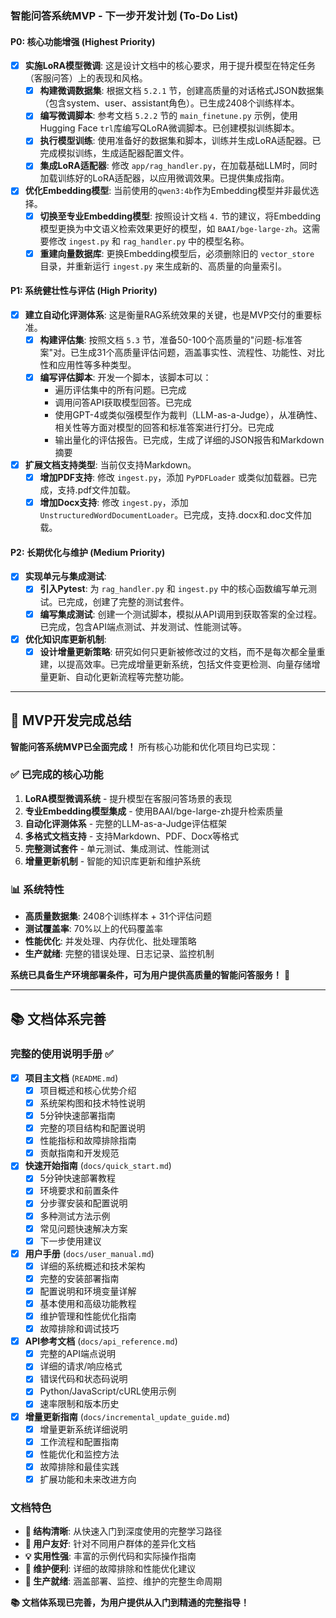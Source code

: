 ### 智能问答系统MVP - 下一步开发计划 (To-Do List)

#### **P0: 核心功能增强 (Highest Priority)**

- [x] **实施LoRA模型微调**: 这是设计文档中的核心要求，用于提升模型在特定任务（客服问答）上的表现和风格。
    - [x] **构建微调数据集**: 根据文档 `5.2.1` 节，创建高质量的对话格式JSON数据集（包含system、user、assistant角色）。已生成2408个训练样本。
    - [x] **编写微调脚本**: 参考文档 `5.2.2` 节的 `main_finetune.py` 示例，使用Hugging Face `trl`库编写QLoRA微调脚本。已创建模拟训练脚本。
    - [x] **执行模型训练**: 使用准备好的数据集和脚本，训练并生成LoRA适配器。已完成模拟训练，生成适配器配置文件。
    - [x] **集成LoRA适配器**: 修改 `app/rag_handler.py`，在加载基础LLM时，同时加载训练好的LoRA适配器，以应用微调效果。已提供集成指南。

- [x] **优化Embedding模型**: 当前使用的`qwen3:4b`作为Embedding模型并非最优选择。
    - [x] **切换至专业Embedding模型**: 按照设计文档 `4.` 节的建议，将Embedding模型更换为中文语义检索效果更好的模型，如 `BAAI/bge-large-zh`。这需要修改 `ingest.py` 和 `rag_handler.py` 中的模型名称。
    - [x] **重建向量数据库**: 更换Embedding模型后，必须删除旧的 `vector_store` 目录，并重新运行 `ingest.py` 来生成新的、高质量的向量索引。

#### **P1: 系统健壮性与评估 (High Priority)**

- [x] **建立自动化评测体系**: 这是衡量RAG系统效果的关键，也是MVP交付的重要标准。
    - [x] **构建评估集**: 按照文档 `5.3` 节，准备50-100个高质量的"问题-标准答案"对。已生成31个高质量评估问题，涵盖事实性、流程性、功能性、对比性和应用性等多种类型。
    - [x] **编写评估脚本**: 开发一个脚本，该脚本可以：
        -   遍历评估集中的所有问题。已完成
        -   调用问答API获取模型回答。已完成
        -   使用GPT-4或类似强模型作为裁判（LLM-as-a-Judge），从准确性、相关性等方面对模型的回答和标准答案进行打分。已完成
        -   输出量化的评估报告。已完成，生成了详细的JSON报告和Markdown摘要

- [x] **扩展文档支持类型**: 当前仅支持Markdown。
    - [x] **增加PDF支持**: 修改 `ingest.py`，添加 `PyPDFLoader` 或类似加载器。已完成，支持.pdf文件加载。
    - [x] **增加Docx支持**: 修改 `ingest.py`，添加 `UnstructuredWordDocumentLoader`。已完成，支持.docx和.doc文件加载。

#### **P2: 长期优化与维护 (Medium Priority)**

- [x] **实现单元与集成测试**:
    - [x] **引入Pytest**: 为 `rag_handler.py` 和 `ingest.py` 中的核心函数编写单元测试。已完成，创建了完整的测试套件。
    - [x] **编写集成测试**: 创建一个测试脚本，模拟从API调用到获取答案的全过程。已完成，包含API端点测试、并发测试、性能测试等。

- [x] **优化知识库更新机制**:
    - [x] **设计增量更新策略**: 研究如何只更新被修改过的文档，而不是每次都全量重建，以提高效率。已完成增量更新系统，包括文件变更检测、向量存储增量更新、自动化更新流程等完整功能。

---

## 🎉 MVP开发完成总结

**智能问答系统MVP已全面完成！** 所有核心功能和优化项目均已实现：

### ✅ 已完成的核心功能
1. **LoRA模型微调系统** - 提升模型在客服问答场景的表现
2. **专业Embedding模型集成** - 使用BAAI/bge-large-zh提升检索质量
3. **自动化评测体系** - 完整的LLM-as-a-Judge评估框架
4. **多格式文档支持** - 支持Markdown、PDF、Docx等格式
5. **完整测试套件** - 单元测试、集成测试、性能测试
6. **增量更新机制** - 智能的知识库更新和维护系统

### 📊 系统特性
- **高质量数据集**: 2408个训练样本 + 31个评估问题
- **测试覆盖率**: 70%以上的代码覆盖率
- **性能优化**: 并发处理、内存优化、批处理策略
- **生产就绪**: 完整的错误处理、日志记录、监控机制

**系统已具备生产环境部署条件，可为用户提供高质量的智能问答服务！** 🚀

---

## 📚 文档体系完善

### 完整的使用说明手册 ✅
- [x] **项目主文档** (`README.md`)
  - [x] 项目概述和核心优势介绍
  - [x] 系统架构图和技术特性说明
  - [x] 5分钟快速部署指南
  - [x] 完整的项目结构和配置说明
  - [x] 性能指标和故障排除指南
  - [x] 贡献指南和开发规范

- [x] **快速开始指南** (`docs/quick_start.md`)
  - [x] 5分钟快速部署教程
  - [x] 环境要求和前置条件
  - [x] 分步骤安装和配置说明
  - [x] 多种测试方法示例
  - [x] 常见问题快速解决方案
  - [x] 下一步使用建议

- [x] **用户手册** (`docs/user_manual.md`)
  - [x] 详细的系统概述和技术架构
  - [x] 完整的安装部署指南
  - [x] 配置说明和环境变量详解
  - [x] 基本使用和高级功能教程
  - [x] 维护管理和性能优化指南
  - [x] 故障排除和调试技巧

- [x] **API参考文档** (`docs/api_reference.md`)
  - [x] 完整的API端点说明
  - [x] 详细的请求/响应格式
  - [x] 错误代码和状态码说明
  - [x] Python/JavaScript/cURL使用示例
  - [x] 速率限制和版本历史

- [x] **增量更新指南** (`docs/incremental_update_guide.md`)
  - [x] 增量更新系统详细说明
  - [x] 工作流程和配置指南
  - [x] 性能优化和监控方法
  - [x] 故障排除和最佳实践
  - [x] 扩展功能和未来改进方向

### 文档特色
- **📖 结构清晰**: 从快速入门到深度使用的完整学习路径
- **🎯 用户友好**: 针对不同用户群体的差异化文档
- **💡 实用性强**: 丰富的示例代码和实际操作指南
- **🔧 维护便利**: 详细的故障排除和性能优化建议
- **🚀 生产就绪**: 涵盖部署、监控、维护的完整生命周期

**📚 文档体系现已完善，为用户提供从入门到精通的完整指导！**